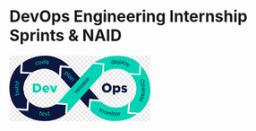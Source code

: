 # DevOps Engineering Internship Sprints & NAID

<img align="center" title="DevOps" alt="DevOps" width="50%" height="50%" src="DevOps.png" />
